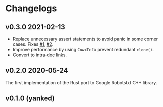 # Changelogs

## v0.3.0 2021-02-13

- Replace unnecessary assert statements to avoid panic in some corner cases. Fixes [#1](https://github.com/Folyd/robotstxt/issues/1), [#2](https://github.com/Folyd/robotstxt/issues/2).
- Improve performance by using `Cow<T>` to prevent redundant `clone()`.
- Convert to intra-doc links.

## v0.2.0  2020-05-24

The first implementation of the Rust port to Google Robotstxt C++ library.

## v0.1.0 (yanked)
